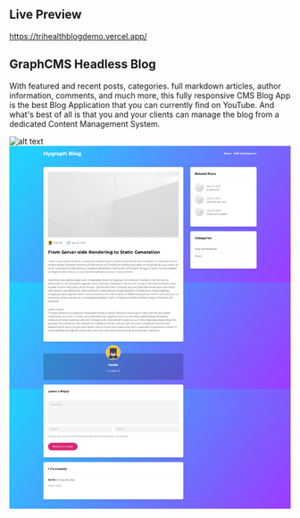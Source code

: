 ## Live Preview
https://trihealthblogdemo.vercel.app/

## GraphCMS Headless Blog
With featured and recent posts, categories. full markdown articles, author information, comments, and much more, this fully responsive CMS Blog App is the best Blog Application that you can currently find on YouTube. And what's best of all is that you and your clients can manage the blog from a dedicated Content Management System.

![alt text](https://github.com/dev-Danialw/hygraph-blog/blob/master/showcase/1.png?raw=true)
![alt text](https://github.com/dev-Danialw/hygraph-blog/blob/master/showcase/2.png?raw=true)
